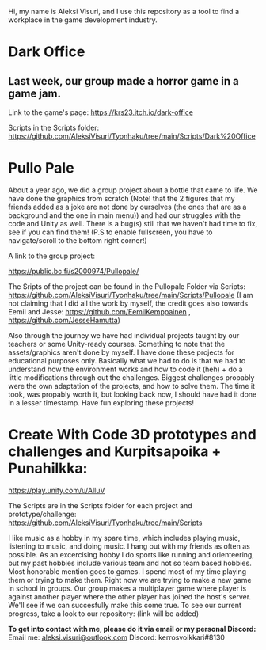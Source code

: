 Hi, my name is Aleksi Visuri, and I use this repository as a tool to find a workplace in the game development industry.

# Dark Office
## Last week, our group made a horror game in a game jam. 
Link to the game's page: https://krs23.itch.io/dark-office

Scripts in the Scripts folder: https://github.com/AleksiVisuri/Tyonhaku/tree/main/Scripts/Dark%20Office

# Pullo Pale
About a year ago, we did a group project about a bottle that came to life. We have done the graphics from scratch (Note! that the 2 figures that my friends added as a joke are not done by ourselves (the ones that are as a background and the one in main menu)) and had our struggles with the code and Unity as well. There is a bug(s) still that we haven't had time to fix, see if you can find them! (P.S to enable fullscreen, you have to navigate/scroll to the bottom right corner!)

A link to the group project:

https://public.bc.fi/s2000974/Pullopale/

The Sripts of the project can be found in the Pullopale Folder via Scripts: https://github.com/AleksiVisuri/Tyonhaku/tree/main/Scripts/Pullopale
(I am not claiming that I did all the work by myself, the credit goes also towards Eemil and Jesse: https://github.com/EemilKemppainen , https://github.com/JesseHamutta)

Also through the journey we have had individual projects taught by our teachers or some Unity-ready courses. Something to note that the assets/graphics aren't done by myself. I have done these projects for educational purposes only. Basically what we had to do is that we had to understand how the environment works and how to code it (heh) + do a little modifications through out the challenges. Biggest challenges propably were the own adaptation of the projects, and how to solve them. The time it took, was propably worth it, but looking back now, I should have had it done in a lesser timestamp. Have fun exploring these projects!

# Create With Code 3D prototypes and challenges and Kurpitsapoika + Punahilkka:

https://play.unity.com/u/AlluV

The Scripts are in the Scripts folder for each project and prototype/challenge: https://github.com/AleksiVisuri/Tyonhaku/tree/main/Scripts

I like music as a hobby in my spare time, which includes playing music, listening to music, and doing music. I hang out with my friends as often as possible. As an excercising hobby I do sports like running and orienteering, but my past hobbies include various team and not so team based hobbies. Most honorable mention goes to games. I spend most of my time playing them or trying to make them. Right now we are trying to make a new game in school in groups. Our group makes a multiplayer game where player is against another player where the other player has joined the host's server. We'll see if we can succesfully make this come true. To see our current progress, take a look to our repository: (link will be added)

**To get into contact with me, please do it via email or my personal Discord:**
Email me: aleksi.visuri@outlook.com
Discord: kerrosvoikkari#8130
